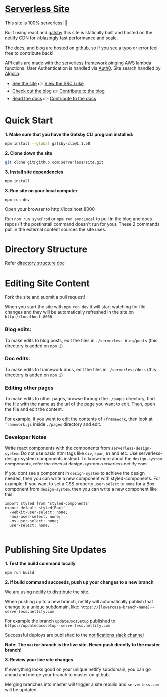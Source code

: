 # [Serverless Site](https://serverless.com/)

This site is 100% serverless! :tada:

Built using react and [gatsby](https://github.com/gatsbyjs/gatsby) this site is statically built and hosted on the [netlify](https://www.netlify.com/) CDN for 🔥blazingly fast performance and scale.

The [docs](https://github.com/serverless/serverless/tree/master/docs), and [blog](https://github.com/serverless/blog) are hosted on github, so if you see a typo or error feel free to contribute back!

API calls are made with the [serverless framework](https://github.com/serverless/serverless/tree/master/docs) pinging AWS lambda functions. User Authentication is handled via [Auth0](https://auth0.com). Site search handled by [Algolia](https://community.algolia.com/docsearch/).

- [See the site](https://serverless.com/) :point_right: [View the SRC Luke](https://github.com/serverless/site/tree/master/src)
- [Check out the blog](https://serverless.com/blog) :point_right: [Contribute to the blog](https://github.com/serverless/blog)
- [Read the docs](https://serverless.com/framework/docs) :point_right: [Contribute to the docs](https://github.com/serverless/serverless)

# Quick Start

**1. Make sure that you have the Gatsby CLI program installed:**

```sh
npm install --global gatsby-cli@1.1.58
```

**2. Clone down the site**

```bash
git clone git@github.com:serverless/site.git
```

**3. Install site dependencies**

```bash
npm install
```

**3. Run site on your local computer**

```bash
npm run dev
```

Open your browser to http://localhost:8000

Run `npm run syncProd` or `npm run syncLocal` to pull in the blog and docs repos (if the postinstall command doesn't run for you). These 2 commands pull in the external content sources the site uses.

# Directory Structure

Refer [directory structure doc](./DIRECTORY_STRUCTURE.md)

# Editing Site Content

Fork the site and submit a pull request!

When you start the site with `npm run dev` it will start watching for file changes and they will be automatically refreshed in the site on `http://localhost:8000`

### **Blog edits:**

To make edits to blog posts, edit the files in `./serverless-blog/posts` (this directory is added on `npm i`)

### **Doc edits:**

To make edits to framework docs, edit the files in `./serverless/docs` (this directory is added on `npm i`)

### Editing other pages

To make edits to other pages, browse through the `./pages` directory, find the file with the name as the url of the page you want to edit. Then, open the file and edit the content.

For example, if you want to edit the contents of `/framework`, then look at `framework.js` inside `./pages` directory and edit.

### Developer Notes

Write react components with the components from `serverless-design-system`. Do not use basic html tags like `div`, `span`, `h1` and etc. Use serverless-design-system components instead. To know more about the `design-system` components, refer the docs at design-system-serverless.netlify.com.

If you dont see a component in `design-system` to achieve the design needed, then you can write a new component with styled-components. For example: If you want to set a CSS property `user-select` to `none` for a Box component from `design-system`, then you can write a new component like this.

```
import styled from 'styled-components'
export default styled(Box)`
  -webkit-user-select: none;
  -moz-user-select: none;
  -ms-user-select: none;
  user-select: none;
`
```

# Publishing Site Updates

**1. Test the build command locally**

```bash
npm run build
```

**2. If build command succeeds, push up your changes to a new branch**

We are using [netlify](http://netlify.com) to distribute the site.

When pushing up to a new branch, netlify will automatically publish that change to a unique subdomain, like: `https://[lowercase-branch-name]--serverless.netlify.com`

For example the branch `updateDocsSetup` published to `https://updatedocssetup--serverless.netlify.com`

Successful deploys are published to the [notifications slack channel](https://serverlessteam.slack.com/archives/notifications)

**Note: The `master` branch is the live site. Never push directly to the master branch!**

**3. Review your live site changes**

If everything looks good on your unique netlify subdomain, you can go ahead and merge your branch to master on github.

Merging branches into master will trigger a site rebuild and `serverless.com` will be updated.
